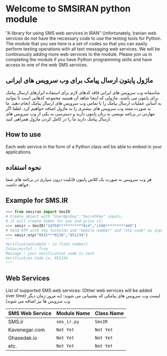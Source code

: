 # Welcome to SMSIRAN python module

"A library for using SMS web services in IRAN"
Unfortunately, Iranian web services do not have the necessary code to use the texting tools for Python. The module that you see here is a set of codes so that you can easily perform texting operations with all text messaging web services.
We will be continuously adding more web services to the module.
Please join us in completing the module if you have Python programming skills and have access to one of the web SMS services.

## ماژول پایتون ارسال پیامک برای وب سرویس های ایرانی

متاسفانه وب سرویس های ایرانی فاقد کدهای لازم برای استفاده ابزارهای ارسال پیامک برای پایتون می باشند. ماژولی که اینجا شاهد آن هستید مجموعه کدهایی است تا بتوانید به آسانی عملیات ارسال پیامک را با تمامی وب سرویس های ارسال پیامک انجام دهید.
ما به صورت ممتد وب سرویس های بیشتری را به ماژول اضافه خواهیم کرد.
لطفا اگر مهارتی در برنامه نویسی به زبان پایتون دارید و دسترسی به یکی از وب سرویس های ارسال پیامک دارید ما را در کامل کردن ماژول همراهی کنید.

## How to use

Each web service in the form of a Python class will be able to embed in your applications.

## نحوه استفاده

هر وب سرویس به صورت یک کلاس پایتون قابلیت درون سپاری در برنامه های شما خواهد داشت.

## Example for SMS.IR

``` python
>>> from smsiran import SmsIR
# Create object with "UserApiKey","SecretKey" inputs.
# it will create token for you and print it:
>>> smsir = SmsIR("14769***********9c4","it66*********445")
# Send OTP with otp fucntion and "mobile number" and "otp code" as input:
>>> smsir.otp("0915***8139","951234")
"""
VerificationCodeId : [a float number]
IsSuccessful : True
Message : your verification code is sent
Verification Code is: 951234
"""
```

## Web Services

List of supported SMS web services: (Other web services will be added over time)
لیست وب سرویس های پیامکی که پشتیبانی می شوند: (به مرور زمان دیگر وب سرویس ها نیز اضافه می شوند)

|SMS Web Service |Module Name                          |Class Name                         |
|----------------|-------------------------------|-----------------------------|
|SMS.ir          |`sms_ir.py`                    |`SmsIR`                  |
|Kavenegar.com   |`Not Yet`                      |`Not Yet`              |
|Ghasedak.io     |`Not Yet`                      |`Not Yet`              |
|etc.            |`Not Yet`                      |`Not Yet`              |
